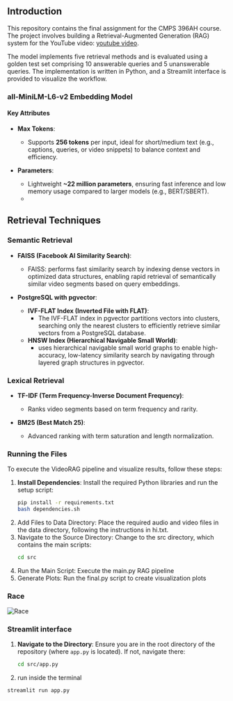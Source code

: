 ## Introduction

This repository contains the final assignment for the CMPS 396AH course. The project involves building a Retrieval-Augmented Generation (RAG) system for the YouTube video: [youtube video](https://www.youtube.com/watch?v=dARr3lGKwk8).

The model implements five retrieval methods and is evaluated using a golden test set comprising 10 answerable queries and 5 unanswerable queries. The implementation is written in Python, and a Streamlit interface is provided to visualize the workflow.

### **all-MiniLM-L6-v2 Embedding Model**  

#### **Key Attributes**  
- **Max Tokens**:  
  - Supports **256 tokens** per input, ideal for short/medium text (e.g., captions, queries, or video snippets) to balance context and efficiency.  

- **Parameters**:  
  - Lightweight **~22 million parameters**, ensuring fast inference and low memory usage compared to larger models (e.g., BERT/SBERT).
  - 
## Retrieval Techniques

### Semantic Retrieval

- **FAISS (Facebook AI Similarity Search)**:
  - FAISS: performs fast similarity search by indexing dense vectors in optimized data structures, enabling rapid retrieval of semantically similar video segments based on query embeddings.

- **PostgreSQL with pgvector**:
  - **IVF-FLAT Index (Inverted File with FLAT)**:
    - The IVF-FLAT index in pgvector partitions vectors into clusters, searching only the nearest clusters to efficiently retrieve similar vectors from a PostgreSQL database.
  - **HNSW Index (Hierarchical Navigable Small World)**:
    - uses hierarchical navigable small world graphs to enable high-accuracy, low-latency similarity search by navigating through layered graph structures in pgvector.

### Lexical Retrieval

- **TF-IDF (Term Frequency-Inverse Document Frequency)**:
  - Ranks video segments based on term frequency and rarity.

- **BM25 (Best Match 25)**:
  - Advanced ranking with term saturation and length normalization.

### Running the Files

To execute the VideoRAG pipeline and visualize results, follow these steps:

1. **Install Dependencies**:
   Install the required Python libraries and run the setup script:
   ```bash
   pip install -r requirements.txt
   bash dependencies.sh
2. Add Files to Data Directory: Place the required audio and video files in the data directory, following the instructions in hi.txt.
3. Navigate to the Source Directory: Change to the src directory, which contains the main scripts:
   ```bash
   cd src
4. Run the Main Script: Execute the main.py RAG pipeline
5. Generate Plots: Run the final.py script to create visualization plots

### Race 
![Race](src/cosine_similarity_15_subplots_lines.png)

### Streamlit interface
1. **Navigate to the Directory**:
   Ensure you are in the root directory of the repository (where `app.py` is located). If not, navigate there:
   ```bash
   cd src/app.py

  2. run inside the terminal
  ```bash
  streamlit run app.py

